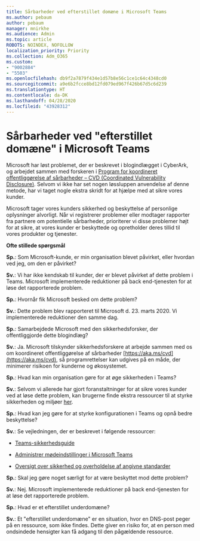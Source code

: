 ```yaml
---
title: Sårbarheder ved efterstillet domæne i Microsoft Teams
ms.author: pebaum
author: pebaum
manager: mnirkhe
ms.audience: Admin
ms.topic: article
ROBOTS: NOINDEX, NOFOLLOW
localization_priority: Priority
ms.collection: Adm_O365
ms.custom:
- "9002884"
- "5503"
ms.openlocfilehash: db9f2a7879f434e1d57b8e56c1ce1c64c4348cd0
ms.sourcegitcommit: a9e6b2fcce8bd12fd079ed967f426b67d5c6d239
ms.translationtype: HT
ms.contentlocale: da-DK
ms.lasthandoff: 04/28/2020
ms.locfileid: "43928312"
---
```

# <a name="microsoft-teams-dangling-domain-vulnerability"></a>Sårbarheder ved "efterstillet domæne" i Microsoft Teams

Microsoft har løst problemet, der er beskrevet i blogindlægget i CyberArk, og arbejdet sammen med forskeren i [Program for koordineret offentliggørelse af sårbarheder – CVD (Coordinated Vulnerability Disclosure)](https://aka.ms/cvd). Selvom vi ikke har set nogen løssluppen anvendelse af denne metode, har vi taget nogle ekstra skridt for at hjælpe med at sikre vores kunder.

Microsoft tager vores kunders sikkerhed og beskyttelse af personlige oplysninger alvorligt. Når vi registrerer problemer eller modtager rapporter fra partnere om potentielle sårbarheder, prioriterer vi disse problemer højt for at sikre, at vores kunder er beskyttede og opretholder deres tillid til vores produkter og tjenester.

**Ofte stillede spørgsmål**

**Sp.**: Som Microsoft-kunde, er min organisation blevet påvirket, eller hvordan ved jeg, om den er påvirket?

**Sv.**: Vi har ikke kendskab til kunder, der er blevet påvirket af dette problem i Teams. Microsoft implementerede reduktioner på back end-tjenesten for at løse det rapporterede problem.

**Sp.**: Hvornår fik Microsoft besked om dette problem?

**Sv.**: Dette problem blev rapporteret til Microsoft d. 23. marts 2020. Vi implementerede reduktioner den samme dag.

**Sp.**: Samarbejdede Microsoft med den sikkerhedsforsker, der offentliggjorde dette blogindlæg?

**Sv.**: Ja. Microsoft tilskynder sikkerhedsforskere at arbejde sammen med os om koordineret offentliggørelse af sårbarheder [https://aka.ms/cvd](https://aka.ms/cvd), så programrettelser kan udgives på en måde, der minimerer risikoen for kunderne og økosystemet.  

**Sp.**: Hvad kan min organisation gøre for at øge sikkerheden i Teams?  

**Sv.**: Selvom vi allerede har gjort foranstaltninger for at sikre vores kunder ved at løse dette problem, kan brugerne finde ekstra ressourcer til at styrke sikkerheden og miljøer [her](https://www.microsoft.com/microsoft-365/blog/2020/04/06/it-professionals-privacy-security-microsoft-teams/).  

**Sp.**: Hvad kan jeg gøre for at styrke konfigurationen i Teams og opnå bedre beskyttelse?

**Sv.**: Se vejledningen, der er beskrevet i følgende ressourcer: 

- [Teams-sikkerhedsguide](https://docs.microsoft.com/microsoftteams/teams-security-guide)

- [Administrer mødeindstillinger i Microsoft Teams](https://docs.microsoft.com/microsoftteams/meeting-settings-in-teams)

- [ Oversigt over sikkerhed og overholdelse af angivne standarder](https://docs.microsoft.com/microsoftteams/security-compliance-overview)

**Sp.**: Skal jeg gøre noget særligt for at være beskyttet mod dette problem?

**Sv.**: Nej. Microsoft implementerede reduktioner på back end-tjenesten for at løse det rapporterede problem.

**Sp.**: Hvad er et efterstillet underdomæne?

**Sv.**: Et "efterstillet underdomæne" er en situation, hvor en DNS-post peger på en ressource, som ikke findes.  Dette giver en risiko for, at en person med ondsindede hensigter kan få adgang til den pågældende ressource.
